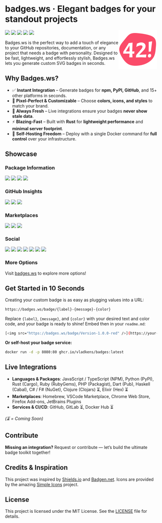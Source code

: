 # badges.ws · Elegant badges for your standout projects 

<picture><img src="assets/logo.svg" align="right" width="128" /></picture>

[<img src="https://badges.ws/badge/status-production-green" />](https://badges.ws)
[<img src="https://badges.ws/github/license/vladkens/badges" />](https://github.com/vladkens/badges/blob/main/LICENSE)
[<img src="https://badges.ws/badge/Build_with_Rust-000000?logo=rust" />](https://www.rust-lang.org)
[<img src="https://badges.ws/badge/Hosted_on_Fly.io-24175B?logo=flydotio" />](https://fly.io)
[<img src="https://badges.ws/badge/Buy_Me_a_Coffee-ff813f?icon=buymeacoffee" />](https://buymeacoffee.com/vladkens)

Badges.ws is the perfect way to add a touch of elegance to your GitHub repositories, documentation, or any project that needs a badge with personality. Designed to be fast, lightweight, and effortlessly stylish, Badges.ws lets you generate custom SVG badges in seconds.

## Why Badges.ws?

- ✅ **Instant Integration** – Generate badges for **npm, PyPI, GitHub**, and 15+ other platforms in seconds.
- 🎨 **Pixel-Perfect & Customizable** – Choose **colors, icons, and styles** to match your brand.
- 🔄 **Always Fresh** – Live integrations ensure your badges **never show stale data**.
- ⚡ **Blazing-Fast** – Built with **Rust** for **lightweight performance** and **minimal server footprint**.
- 🔧 **Self-Hosting Freedom** – Deploy with a single Docker command for **full control** over your infrastructure.

## Showcase

### Package Information

<picture><img src="https://badges.ws/npm/v/react?color=blue&logo=npm" /></picture>
<picture><img src="https://badges.ws/pypi/v/requests?color=green&logo=pypi" /></picture>
<picture><img src="https://badges.ws/crates/v/tokio?color=orange&logo=rust" /></picture>
<picture><img src="https://badges.ws/gem/v/rails?color=red&logo=ruby" /></picture>

### GitHub Insights

<picture><img src="https://badges.ws/github/stars/facebook/react?logo=github" /></picture>
<picture><img src="https://badges.ws/github/release/facebook/react" /></picture>
<picture><img src="https://badges.ws/github/license/facebook/react" /></picture>

### Marketplaces

<picture><img src="https://badges.ws/homebrew/v/node?color=orange&logo=homebrew" /></picture>
<picture><img src="https://badges.ws/vscode/v/ms-python.python?color=blue&logo=vscodium" /></picture>
<picture><img src="https://badges.ws/cws/v/ckkdlimhmcjmikdlpkmbgfkaikojcbjk?logo=googlechrome" /></picture>

### Social

<picture><img src="https://badges.ws/badge/Gmail-EA4335?logo=gmail" /></picture>
<picture><img src="https://badges.ws/badge/Telegram-26A5E4?logo=telegram" /></picture>
<picture><img src="https://badges.ws/badge/X%2FTwitter-000000?logo=x" /></picture>
<picture><img src="https://badges.ws/badge/Discord-5865F2?logo=discord" /></picture>
<picture><img src="https://badges.ws/badge/Reddit-FF4500?logo=reddit" /></picture>
<picture><img src="https://badges.ws/badge/YouTube-FF0000?logo=youtube" /></picture>
<picture><img src="https://badges.ws/badge/Twitch-9146FF?logo=twitch" /></picture>

### More Options

Visit [badges.ws](https://badges.ws) to explore more options!

## Get Started in 10 Seconds

Creating your custom badge is as easy as plugging values into a URL:

```sh
https://badges.ws/badge/{label}-{message}-{color}
```

Replace `{label}`, `{message}`, and `{color}` with your desired text and color code, and your badge is ready to shine! Embed then in your `readme.md`:

```sh
[<img src="https://badges.ws/badge/Version-1.0.0-red" />](https://your-project.link)
```

**Or self-host your badge service:**

```sh
docker run -d -p 8080:80 ghcr.io/vladkens/badges:latest
```

## Live Integrations

- **Languages & Packages**: JavaScript / TypeScript (NPM), Python (PyPI), Rust (Cargo), Ruby (RubyGems), PHP (Packagist), Dart (Pub), Haskell (Cabal), C# / F# (NuGet), Clojure (Clojars) ⏳, Elixir (Hex) ⏳
- **Marketplaces**: Homebrew, VSCode Marketplace, Chrome Web Store, Firefox Add-ons, JetBrains Plugins
- **Services & CI/CD**: GitHub, GitLab ⏳, Docker Hub ⏳

*(⏳ = Coming Soon)*

## Contribute

**Missing an integration?** Request or contribute — let’s build the ultimate badge toolkit together!

## Credits & Inspiration

This project was inspired by [Shields.io](https://github.com/badges/shields) and [Badgen.net](https://github.com/badgen/badgen.net). Icons are provided by the amazing [Simple Icons](https://simpleicons.org/) project.

## License

This project is licensed under the MIT License. See the [LICENSE](/LICENSE) file for details.
